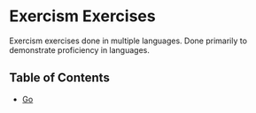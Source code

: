 # Exercism Exercises

Exercism exercises done in multiple languages. Done primarily to demonstrate proficiency in languages.

## Table of Contents

- [Go](.\go)
